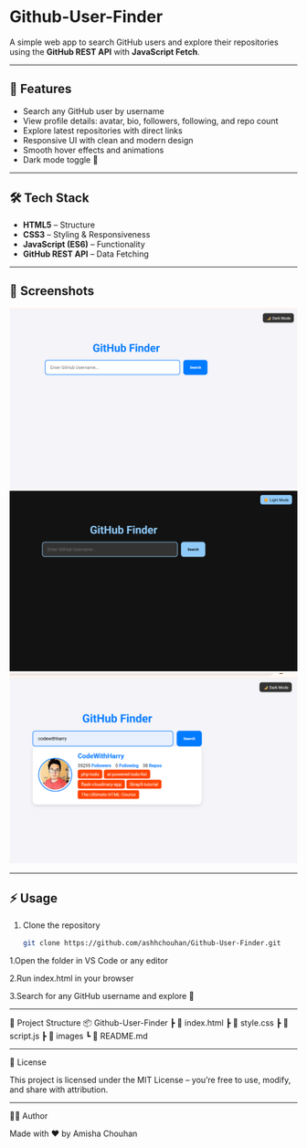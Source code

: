 # Github-User-Finder
A simple web app to search GitHub users and explore their repositories using the **GitHub REST API** with **JavaScript Fetch**.

---

## 🚀 Features
- Search any GitHub user by username  
- View profile details: avatar, bio, followers, following, and repo count  
- Explore latest repositories with direct links  
- Responsive UI with clean and modern design  
- Smooth hover effects and animations  
- Dark mode toggle 🌙  

---

## 🛠️ Tech Stack
- **HTML5** – Structure  
- **CSS3** – Styling & Responsiveness  
- **JavaScript (ES6)** – Functionality  
- **GitHub REST API** – Data Fetching  

---

## 📸 Screenshots 

![App Screenshot](image/Screenshot%20(73).png)
![App Screenshot](image/Screenshot%20(74).png)
![App Screenshot](image/Screenshot%20(75).png)



---

## ⚡ Usage  

1. Clone the repository  
   ```bash
   git clone https://github.com/ashhchouhan/Github-User-Finder.git

1.Open the folder in VS Code or any editor

2.Run index.html in your browser

3.Search for any GitHub username and explore 🚀

---

📂 Project Structure
📦 Github-User-Finder
 ┣ 📜 index.html
 ┣ 📜 style.css
 ┣ 📜 script.js
 ┣ 📂 images
 ┗ 📜 README.md

---

📄 License

This project is licensed under the MIT License – you’re free to use, modify, and share with attribution.

---

👩‍💻 Author

Made with ❤️ by Amisha Chouhan